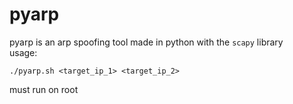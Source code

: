 # pyarp
pyarp is an arp spoofing tool made in python with the ```scapy``` library <br/> 
usage:  

	./pyarp.sh <target_ip_1> <target_ip_2>
must run on root

